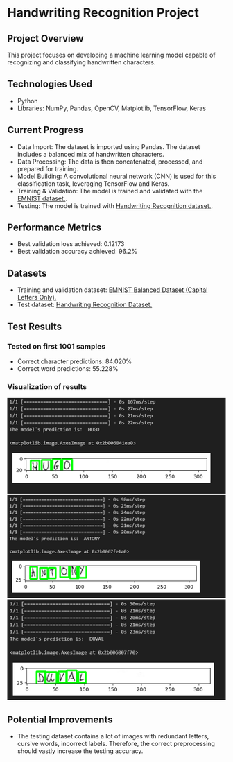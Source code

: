 
# Handwriting Recognition Project

## Project Overview
This project focuses on developing a machine learning model capable of recognizing and classifying handwritten characters. 

## Technologies Used
- Python
- Libraries: NumPy, Pandas, OpenCV, Matplotlib, TensorFlow, Keras

## Current Progress
- Data Import: The dataset is imported using Pandas. The dataset includes a balanced mix of handwritten characters.
- Data Processing: The data is then concatenated, processed, and prepared for training.
- Model Building: A convolutional neural network (CNN) is used for this classification task, leveraging TensorFlow and Keras.
- Training & Validation: The model is trained and validated with the [EMNIST dataset.](#datasets).
- Testing: The model is trained with [Handwriting Recognition dataset.](#datasets).

## Performance Metrics
- Best validation loss achieved: 0.12173
- Best validation accuracy achieved: 96.2%

## Datasets
- Training and validation dataset: [EMNIST Balanced Dataset (Capital Letters Only).](https://www.kaggle.com/datasets/crawford/emnist)
- Test dataset: [Handwriting Recognition Dataset.](https://www.kaggle.com/datasets/landlord/handwriting-recognition)

## Test Results
### Tested on first 1001 samples
- Correct character predictions: 84.020%
- Correct word predictions: 55.228%

### Visualization of results
![Alt text](images/image.png)
![Alt text](images/image-1.png)
![Alt text](images/image-2.png)

## Potential Improvements
- The testing dataset contains a lot of images with redundant letters, cursive words, incorrect labels. 
Therefore, the correct preprocessing should vastly increase the testing accuracy.
